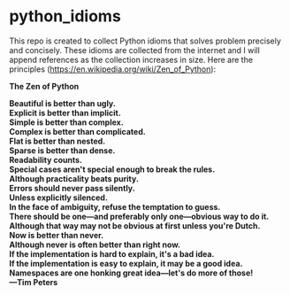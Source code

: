 # python_idioms
This repo is created to collect Python idioms that solves problem precisely and concisely. These idioms are collected from the internet and I will append references as the collection increases in size. Here are the principles (https://en.wikipedia.org/wiki/Zen_of_Python):

<b>The Zen of Python <br>
  
Beautiful is better than ugly.<br>
Explicit is better than implicit.<br>
Simple is better than complex.<br>
Complex is better than complicated.<br>
Flat is better than nested.<br>
Sparse is better than dense.<br>
Readability counts.<br>
Special cases aren't special enough to break the rules.<br>
Although practicality beats purity.<br>
Errors should never pass silently.<br>
Unless explicitly silenced.<br>
In the face of ambiguity, refuse the temptation to guess.<br>
There should be one—and preferably only one—obvious way to do it.<br>
Although that way may not be obvious at first unless you're Dutch.<br>
Now is better than never.<br>
Although never is often better than right now.<br>
If the implementation is hard to explain, it's a bad idea.<br>
If the implementation is easy to explain, it may be a good idea.<br>
Namespaces are one honking great idea—let's do more of those! <br>
—Tim Peters
